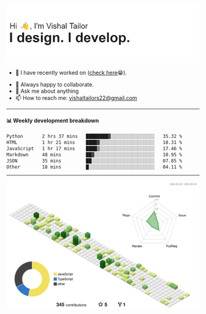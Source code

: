 ![Hi, I'm Vishal Tailor. I design. I develop.](https://github.com/vishaltailors/vishaltailors/blob/main/header.png?raw=true)

- 🔭 I have recently worked on ([check here](https://vishaltailor.com)😁).
<!-- - 🎦 Currently watching: JavaScript: The Hard Parts By Will Sentance. -->
- 👯 Always happy to collaborate.
- 💬 Ask me about anything
- 📫 How to reach me: <a href="mailto:vishaltailors22@gmail.com">vishaltailors22@gmail.com</a>

<hr /> 
<h4>📊 Weekly development breakdown</h4>
<!--START_SECTION:waka-->

```text
Python       2 hrs 37 mins   ████████▓░░░░░░░░░░░░░░░░   35.32 %
HTML         1 hr 21 mins    ████▓░░░░░░░░░░░░░░░░░░░░   18.31 %
JavaScript   1 hr 17 mins    ████▒░░░░░░░░░░░░░░░░░░░░   17.46 %
Markdown     48 mins         ██▓░░░░░░░░░░░░░░░░░░░░░░   10.95 %
JSON         35 mins         ██░░░░░░░░░░░░░░░░░░░░░░░   07.85 %
Other        18 mins         █░░░░░░░░░░░░░░░░░░░░░░░░   04.11 %
```

<!--END_SECTION:waka-->
<hr /> 

![](./profile-3d-contrib/profile-green-animate.svg)
